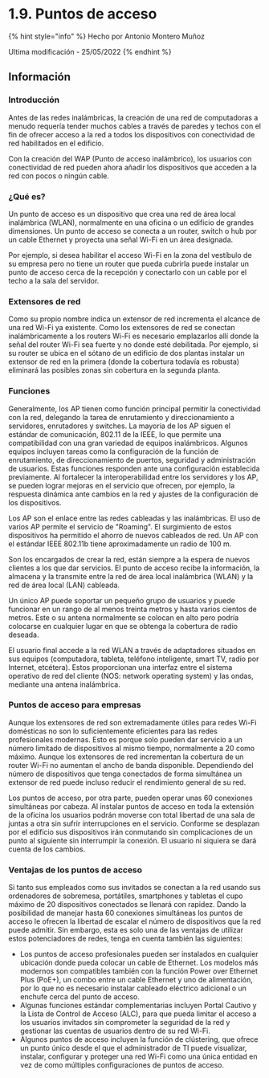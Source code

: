 # 1.9. Puntos de acceso

{% hint style="info" %}
Hecho por Antonio Montero Muñoz

Ultima modificación - 25/05/2022
{% endhint %}

## Información

### Introducción

Antes de las redes inalámbricas, la creación de una red de computadoras a menudo requería tender muchos cables a través de paredes y techos con el fin de ofrecer acceso a la red a todos los dispositivos con conectividad de red habilitados en el edificio.

Con la creación del WAP (Punto de acceso inalámbrico), los usuarios con conectividad de red pueden ahora añadir los dispositivos que acceden a la red con pocos o ningún cable.

### ¿Qué es?

Un punto de acceso es un dispositivo que crea una red de área local inalámbrica (WLAN), normalmente en una oficina o un edificio de grandes dimensiones. Un punto de acceso se conecta a un router, switch o hub por un cable Ethernet y proyecta una señal Wi-Fi en un área designada.&#x20;

Por ejemplo, si desea habilitar el acceso Wi-Fi en la zona del vestíbulo de su empresa pero no tiene un router que pueda cubrirla puede instalar un punto de acceso cerca de la recepción y conectarlo con un cable por el techo a la sala del servidor.

### Extensores de red

Como su propio nombre indica un extensor de red incrementa el alcance de una red Wi-Fi ya existente. Como los extensores de red se conectan inalámbricamente a los routers Wi-Fi es necesario emplazarlos allí donde la señal del router Wi-Fi sea fuerte y no donde esté debilitada. Por ejemplo, si su router se ubica en el sótano de un edificio de dos plantas instalar un extensor de red en la primera (donde la cobertura todavía es robusta) eliminará las posibles zonas sin cobertura en la segunda planta.

### Funciones

Generalmente, los AP tienen como función principal permitir la conectividad con la red, delegando la tarea de enrutamiento y direccionamiento a servidores, enrutadores y switches. La mayoría de los AP siguen el estándar de comunicación, 802.11 de la IEEE, lo que permite una compatibilidad con una gran variedad de equipos inalámbricos. Algunos equipos incluyen tareas como la configuración de la función de enrutamiento, de direccionamiento de puertos, seguridad y administración de usuarios. Estas funciones responden ante una configuración establecida previamente. Al fortalecer la interoperabilidad entre los servidores y los AP, se pueden lograr mejoras en el servicio que ofrecen, por ejemplo, la respuesta dinámica ante cambios en la red y ajustes de la configuración de los dispositivos.

Los AP son el enlace entre las redes cableadas y las inalámbricas. El uso de varios AP permite el servicio de "Roaming". El surgimiento de estos dispositivos ha permitido el ahorro de nuevos cableados de red. Un AP con el estándar IEEE 802.11b tiene aproximadamente un radio de 100 m.

Son los encargados de crear la red, están siempre a la espera de nuevos clientes a los que dar servicios. El punto de acceso recibe la información, la almacena y la transmite entre la red de área local inalámbrica (WLAN) y la red de área local (LAN) cableada.

Un único AP puede soportar un pequeño grupo de usuarios y puede funcionar en un rango de al menos treinta metros y hasta varios cientos de metros. Este o su antena normalmente se colocan en alto pero podría colocarse en cualquier lugar en que se obtenga la cobertura de radio deseada.

El usuario final accede a la red WLAN a través de adaptadores situados en sus equipos (computadora, tableta, teléfono inteligente, smart TV, radio por Internet, etcétera). Estos proporcionan una interfaz entre el sistema operativo de red del cliente (NOS: network operating system) y las ondas, mediante una antena inalámbrica.

### Puntos de acceso para empresas

Aunque los extensores de red son extremadamente útiles para redes Wi-Fi domésticas no son lo suficientemente eficientes para las redes profesionales modernas. Esto es porque solo pueden dar servicio a un número limitado de dispositivos al mismo tiempo, normalmente a 20 como máximo. Aunque los extensores de red incrementan la cobertura de un router Wi-Fi no aumentan el ancho de banda disponible. Dependiendo del número de dispositivos que tenga conectados de forma simultánea un extensor de red puede incluso reducir el rendimiento general de su red.

Los puntos de acceso, por otra parte, pueden operar unas 60 conexiones simultáneas por cabeza. Al instalar puntos de acceso en toda la extensión de la oficina los usuarios podrán moverse con total libertad de una sala de juntas a otra sin sufrir interrupciones en el servicio. Conforme se desplazan por el edificio sus dispositivos irán conmutando sin complicaciones de un punto al siguiente sin interrumpir la conexión. El usuario ni siquiera se dará cuenta de los cambios.

### Ventajas de los puntos de acceso

Si tanto sus empleados como sus invitados se conectan a la red usando sus ordenadores de sobremesa, portátiles, smartphones y tabletas el cupo máximo de 20 dispositivos conectados se llenará con rapidez. Dando la posibilidad de manejar hasta 60 conexiones simultáneas los puntos de acceso le ofrecen la libertad de escalar el número de dispositivos que la red puede admitir. Sin embargo, esta es solo una de las ventajas de utilizar estos potenciadores de redes, tenga en cuenta también las siguientes:

* Los puntos de acceso profesionales pueden ser instalados en cualquier ubicación donde pueda colocar un cable de Ethernet. Los modelos más modernos son compatibles también con la función Power over Ethernet Plus (PoE+), un combo entre un cable Ethernet y uno de alimentación, por lo que no es necesario instalar cableado eléctrico adicional o un enchufe cerca del punto de acceso.
* Algunas funciones estándar complementarias incluyen Portal Cautivo y la Lista de Control de Acceso (ALC), para que pueda limitar el acceso a los usuarios invitados sin comprometer la seguridad de la red y gestionar las cuentas de usuarios dentro de su red Wi-Fi.
* Algunos puntos de acceso incluyen la función de clústering, que ofrece un punto único desde el que el administrador de TI puede visualizar, instalar, configurar y proteger una red Wi-Fi como una única entidad en vez de como múltiples configuraciones de puntos de acceso.

